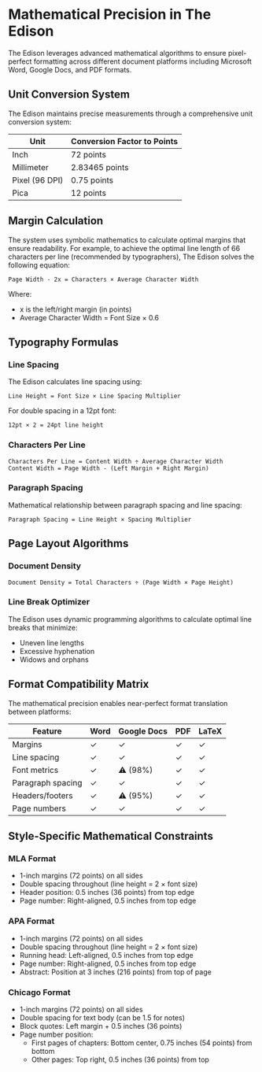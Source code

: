 # Mathematical Precision in The Edison

The Edison leverages advanced mathematical algorithms to ensure pixel-perfect formatting across different document platforms including Microsoft Word, Google Docs, and PDF formats.

## Unit Conversion System

The Edison maintains precise measurements through a comprehensive unit conversion system:

| Unit | Conversion Factor to Points |
|------|------------------------------|
| Inch | 72 points                    |
| Millimeter | 2.83465 points          |
| Pixel (96 DPI) | 0.75 points         |
| Pica | 12 points                    |

## Margin Calculation

The system uses symbolic mathematics to calculate optimal margins that ensure readability. For example, to achieve the optimal line length of 66 characters per line (recommended by typographers), The Edison solves the following equation:

```
Page Width - 2x = Characters × Average Character Width
```

Where:
- x is the left/right margin (in points)
- Average Character Width = Font Size × 0.6

## Typography Formulas

### Line Spacing

The Edison calculates line spacing using:

```
Line Height = Font Size × Line Spacing Multiplier
```

For double spacing in a 12pt font:
```
12pt × 2 = 24pt line height
```

### Characters Per Line

```
Characters Per Line = Content Width ÷ Average Character Width
Content Width = Page Width - (Left Margin + Right Margin)
```

### Paragraph Spacing

Mathematical relationship between paragraph spacing and line spacing:
```
Paragraph Spacing = Line Height × Spacing Multiplier
```

## Page Layout Algorithms

### Document Density

```
Document Density = Total Characters ÷ (Page Width × Page Height)
```

### Line Break Optimizer

The Edison uses dynamic programming algorithms to calculate optimal line breaks that minimize:
- Uneven line lengths
- Excessive hyphenation
- Widows and orphans

## Format Compatibility Matrix

The mathematical precision enables near-perfect format translation between platforms:

| Feature | Word | Google Docs | PDF | LaTeX |
|---------|------|-------------|-----|-------|
| Margins | ✓    | ✓           | ✓   | ✓     |
| Line spacing | ✓ | ✓         | ✓   | ✓     |
| Font metrics | ✓ | ⚠️ (98%)   | ✓   | ✓     |
| Paragraph spacing | ✓ | ✓     | ✓   | ✓     |
| Headers/footers | ✓ | ⚠️ (95%) | ✓   | ✓     |
| Page numbers | ✓ | ✓         | ✓   | ✓     |

## Style-Specific Mathematical Constraints

### MLA Format

- 1-inch margins (72 points) on all sides
- Double spacing throughout (line height = 2 × font size)
- Header position: 0.5 inches (36 points) from top edge
- Page number: Right-aligned, 0.5 inches from top edge

### APA Format

- 1-inch margins (72 points) on all sides
- Double spacing throughout (line height = 2 × font size)
- Running head: Left-aligned, 0.5 inches from top edge
- Page number: Right-aligned, 0.5 inches from top edge
- Abstract: Position at 3 inches (216 points) from top of page

### Chicago Format

- 1-inch margins (72 points) on all sides
- Double spacing for text body (can be 1.5 for notes)
- Block quotes: Left margin + 0.5 inches (36 points)
- Page number position:
  - First pages of chapters: Bottom center, 0.75 inches (54 points) from bottom
  - Other pages: Top right, 0.5 inches (36 points) from top
